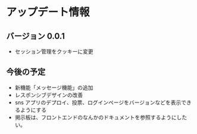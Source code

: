 # アップデート情報

## バージョン 0.0.1

- セッション管理をクッキーに変更

## 今後の予定

- 新機能「メッセージ機能」の追加
- レスポンシブデザインの改善
- sns アプリのデプロイ、投票、ログインページをバージョンなどを表示できるようにする
- 掲示板は、フロントエンドのなんかのドキュメントを参照するようにしたい。
